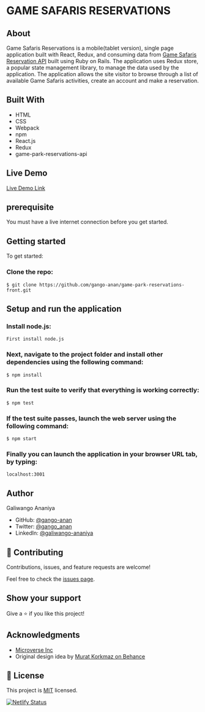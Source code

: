 # GAME SAFARIS RESERVATIONS

## About

Game Safaris Reservations is a mobile(tablet version), single page application built with React, Redux, and consuming data from [Game Safaris Reservation API](https://galisoft-gamesafaris-back-end.herokuapp.com) built using Ruby on Rails. The application uses Redux store, a popular state management library, to manage the data used by the application. The application allows the site visitor to browse through a list of available Game Safaris activities, create an account and make a reservation.

## Built With

- HTML
- CSS
- Webpack
- npm
- React.js
- Redux
- game-park-reservations-api

## Live Demo

[Live Demo Link](https://galisoft-gamesafaris.netlify.app)

## prerequisite

You must have a live internet connection before you get started.

## Getting started

To get started:

### Clone the repo:

```
$ git clone https://github.com/gango-anan/game-park-reservations-front.git
```

## Setup and run the application

### Install node.js:

```
First install node.js
```

### Next, navigate to the project folder and install other dependencies using the following command:

```
$ npm install
```

### Run the test suite to verify that everything is working correctly:

```
$ npm test
```

### If the test suite passes, launch the web server using the following command:

```
$ npm start
```

### Finally you can launch the application in your browser URL tab, by typing:

```
localhost:3001
```

## Author

Galiwango Ananiya

- GitHub: [@gango-anan](https://github.com/gango-anan)
- Twitter: [@gango_anan](https://twitter.com/gango_anan)
- LinkedIn: [@galiwango-ananiya](https://www.linkedin.com/in/galiwango-ananiya/)

## 🤝 Contributing

Contributions, issues, and feature requests are welcome!

Feel free to check the [issues page](https://github.com/gango-anan/game-park-reservations-front/issues).

## Show your support

Give a ⭐️ if you like this project!

## Acknowledgments

- [Microverse Inc](https://www.microverse.org/)
- Original design idea by [ Murat Korkmaz on Behance](https://www.behance.net/muratk)

## 📝 License

This project is [MIT](https://github.com/gango-anan/game-park-reservations-front/blob/front-end-features/LICENSE) licensed.

[![Netlify Status](https://api.netlify.com/api/v1/badges/35abb91c-ebb3-49e9-a36f-af3d2e313897/deploy-status)](https://app.netlify.com/sites/galisoft-gamesafaris/deploys)

